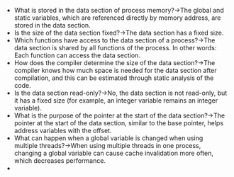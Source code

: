 - What is stored in the data section of process memory?→The global and static variables, which are referenced directly by memory address, are stored in the data section.
- Is the size of the data section fixed?→The data section has a fixed size.
- Which functions have access to the data section of a process?→The data section is shared by all functions of the process. In other words: Each function can access the data section.
- How does the compiler determine the size of the data section?→The compiler knows how much space is needed for the data section after compilation, and this can be estimated through static analysis of the code.
- Is the data section read-only?→No, the data section is not read-only, but it has a fixed size (for example, an integer variable remains an integer variable).
- What is the purpose of the pointer at the start of the data section?→The pointer at the start of the data section, similar to the base pointer, helps address variables with the offset.
- What can happen when a global variable is changed when using multiple threads?→When using multiple threads in one process, changing a global variable can cause cache invalidation more often, which decreases performance.
- 
